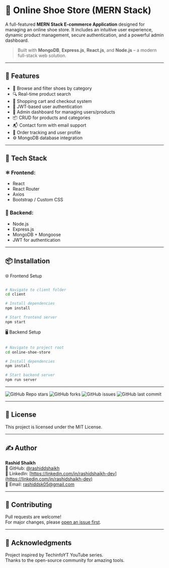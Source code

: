 # 🛒 Online Shoe Store (MERN Stack)

A full-featured **MERN Stack E-commerce Application** designed for managing an online shoe store. It includes an intuitive user experience, dynamic product management, secure authentication, and a powerful admin dashboard.

> Built with **MongoDB**, **Express.js**, **React.js**, and **Node.js** – a modern full-stack web solution.

---

## 🚀 Features

- 👟 Browse and filter shoes by category
- 🔍 Real-time product search
- 🛒 Shopping cart and checkout system
- 🔐 JWT-based user authentication
- 👤 Admin dashboard for managing users/products
- 📦 CRUD for products and categories
- 📬 Contact form with email support
- 🧾 Order tracking and user profile
- ⚙️ MongoDB database integration

---

## 🧰 Tech Stack

### ⚛️ Frontend:
- React
- React Router
- Axios
- Bootstrap / Custom CSS

### 🔧 Backend:
- Node.js
- Express.js
- MongoDB + Mongoose
- JWT for authentication

---

## 📦 Installation

🌐 Frontend Setup
```bash

# Navigate to client folder
cd client

# Install dependencies
npm install

# Start frontend server
npm start

```
🖥️ Backend Setup
```bash

# Navigate to project root
cd online-shoe-store

# Install dependencies
npm install

# Start backend server
npm run server

```

---

![GitHub Repo stars](https://img.shields.io/github/stars/rashiddshaikh/online-shoe-store)
![GitHub forks](https://img.shields.io/github/forks/rashiddshaikh/online-shoe-store)
![GitHub issues](https://img.shields.io/github/issues/rashiddshaikh/online-shoe-store)
![GitHub last commit](https://img.shields.io/github/last-commit/rashiddshaikh/online-shoe-store)

---

## 📄 License  
This project is licensed under the MIT License.

---

## ✍️ Author  
**Rashid Shaikh**  
🔗 GitHub: [@rashiddshaikh](https://github.com/rashiddshaikh)  
🔗 LinkedIn: [https://linkedin.com/in/rashidshaikh-dev](https://linkedin.com/in/rashidshaikh-dev)  
📧 Email: [rashiddsk05@gmail.com](mailto:rashiddsk05@gmail.com)

---

## 🌟 Contributing  
Pull requests are welcome!  
For major changes, please [open an issue first](https://github.com/rashiddshaikh/online-shoe-store/issues).

---

## 🙏 Acknowledgments  
Project inspired by TechinfoYT YouTube series.  
Thanks to the open-source community for amazing tools.
